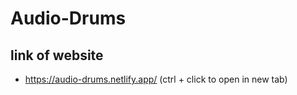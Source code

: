 # Audio-Drums

## link of website
- https://audio-drums.netlify.app/  (ctrl + click to open in new tab)
